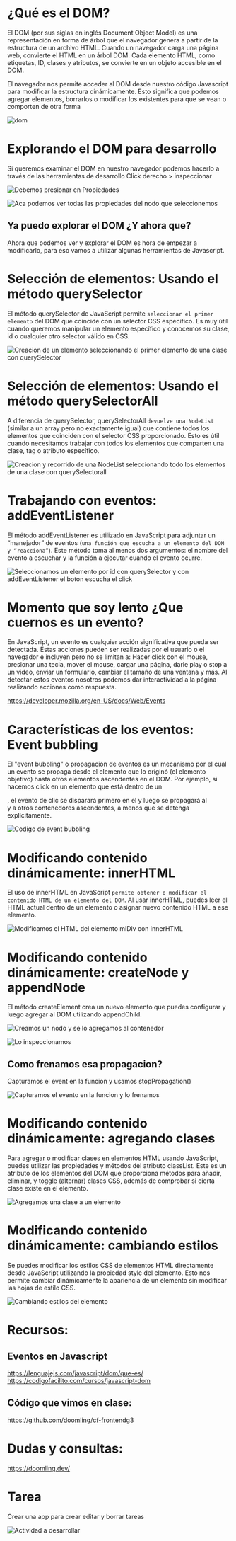 # ¿Qué es el DOM?

El DOM (por sus siglas en inglés Document Object Model) es una representación en forma de árbol que el navegador genera a partir de la estructura de un archivo HTML.
Cuando un navegador carga una página web, convierte el HTML en un árbol DOM. Cada elemento HTML, como etiquetas, ID, clases y atributos, se convierte en un objeto accesible en el DOM.

El navegador nos permite acceder al DOM desde nuestro código Javascript para modificar la estructura dinámicamente. Esto significa que podemos agregar elementos, borrarlos o modificar los existentes para que se vean o comporten de otra forma

![dom](imagenes/dom.png)



# Explorando el DOM para desarrollo
Si queremos examinar el DOM en nuestro navegador podemos hacerlo a través de las herramientas de desarrollo 
Click derecho > inspeccionar

![Debemos presionar en Propiedades](imagenes/propiedadesNodo-1.png)


![Aca podemos ver todas las propiedades del nodo que seleccionemos](imagenes/propiedadesNodo-2.png)

## Ya puedo explorar el DOM ¿Y ahora que?
Ahora que podemos ver y explorar el DOM es hora de empezar a modificarlo, para eso vamos a utilizar algunas herramientas de Javascript.


# Selección de elementos: Usando el método querySelector
El método querySelector de JavaScript permite `seleccionar el primer elemento` del DOM que coincide con un selector CSS específico. Es muy útil cuando queremos manipular un elemento específico y conocemos su clase, id o cualquier otro selector válido en CSS.

![Creacion de un elemento seleccionando el primer elemento de una clase con querySelector](imagenes/querySelector.png)

# Selección de elementos: Usando el método querySelectorAll
A diferencia de querySelector, querySelectorAll `devuelve una NodeList` (similar a un array pero no exactamente igual) que contiene todos los elementos que coinciden con el selector CSS proporcionado. Esto es útil cuando necesitamos trabajar con todos los elementos que comparten una clase, tag o atributo específico.

![Creacion y recorrido de una NodeList seleccionando todo los elementos de una clase con querySelectorall](imagenes/querySelectorAll.png)

# Trabajando con eventos: addEventListener
El método addEventListener es utilizado en JavaScript para adjuntar un “manejador” de eventos (`una función que escucha a un elemento del DOM y “reacciona”`). Este método toma al menos dos argumentos: el nombre del evento a escuchar y la función a ejecutar cuando el evento ocurre.

![Seleccionamos un elemento por id con querySelector y con addEventListener el boton escucha el click](imagenes/addEventListener.png)


# Momento que soy lento ¿Que cuernos es un evento?
En JavaScript, un evento es cualquier acción significativa que pueda ser detectada. Estas acciones pueden ser realizadas por el usuario o el navegador e incluyen pero no se limitan a: Hacer click con el mouse, presionar una tecla, mover el mouse, cargar una página, darle
play o stop a un video, enviar un formulario, cambiar el tamaño de una ventana y más.
Al detectar estos eventos nosotros podemos dar interactividad a la página realizando acciones como respuesta.

https://developer.mozilla.org/en-US/docs/Web/Events


# Características de los eventos: Event bubbling
El "event bubbling" o propagación de eventos es un mecanismo por el cual un evento se propaga desde el elemento que lo originó (el elemento objetivo) hasta otros elementos ascendentes en el DOM.
Por ejemplo, si hacemos click en un elemento <span> que está dentro de un <div>, el evento de clic se disparará primero en el <span> y luego se propagará al <div> y a otros contenedores ascendentes, a menos que se detenga explícitamente.

![Codigo de event bubbling](<imagenes/event bubbling-1.png>)



# Modificando contenido dinámicamente: innerHTML

El uso de innerHTML en JavaScript `permite obtener o modificar el contenido HTML de un elemento del DOM`. Al usar innerHTML, puedes leer el HTML actual dentro de un elemento o asignar nuevo contenido HTML a ese elemento.

![Modificamos el HTML del elemento miDiv con innerHTML](imagenes/innerHTML.png)


# Modificando contenido dinámicamente: createNode y appendNode

El método createElement crea un nuevo elemento que puedes configurar y luego agregar al DOM utilizando appendChild.

![Creamos un nodo y se lo agregamos al contenedor](imagenes/createElement-y-appendChild.png)

![Lo inspeccionamos](<imagenes/event bubbling-2.png>)


## Como frenamos esa propagacion?

Capturamos el event en la funcion y usamos stopPropagation()

![Capturamos el evento en la funcion y lo frenamos](imagenes/stopPropagation.png)


# Modificando contenido dinámicamente: agregando clases

Para agregar o modificar clases en elementos HTML usando JavaScript, puedes utilizar las propiedades y métodos del atributo classList. Este es un atributo de los elementos del DOM que proporciona métodos para añadir, eliminar, y toggle (alternar) clases CSS, además de
comprobar si cierta clase existe en el elemento.

![Agregamos una clase a un elemento](imagenes/classList.png)



# Modificando contenido dinámicamente: cambiando estilos

Se puedes modificar los estilos CSS de elementos HTML directamente desde JavaScript utilizando la propiedad style del elemento. Esto nos permite cambiar dinámicamente la apariencia de un elemento sin modificar las hojas de estilo CSS.

![Cambiando estilos del elemento](imagenes/style.png)


# Recursos:

## Eventos en Javascript
https://lenguajejs.com/javascript/dom/que-es/
https://codigofacilito.com/cursos/javascript-dom

## Código que vimos en clase:
https://github.com/doomling/cf-frontendg3

# Dudas y consultas:
https://doomling.dev/


# Tarea
Crear una app para crear editar y borrar tareas

![Actividad a desarrollar](imagenes/app-de-tareas.png)